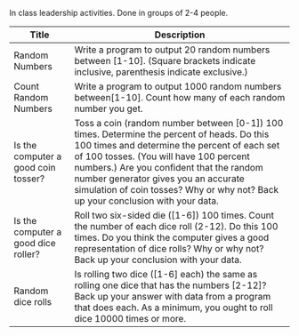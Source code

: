 In class leadership activities.  Done in groups of 2-4 people.

| Title | Description |
| ----- | ----------- |
| Random Numbers | Write a program to output 20 random numbers between [1-10].  (Square brackets indicate inclusive, parenthesis indicate exclusive.) |
| Count Random Numbers | Write a program to output 1000 random numbers between[1-10].  Count how many of each random number you get. |
| Is the computer a good coin tosser? | Toss a coin (random number between [0-1]) 100 times.  Determine the percent of heads.  Do this 100 times and determine the percent of each set of 100 tosses.  (You will have 100 percent numbers.)  Are you confident that the random number generator gives you an accurate simulation of coin tosses?  Why or why not?  Back up your conclusion with your data. |
| Is the computer a good dice roller? | Roll two six-sided die ([1-6]) 100 times.  Count the number of each dice roll (2-12).  Do this 100 times.  Do you think the computer gives a good representation of dice rolls?  Why or why not?  Back up your conclusion with your data. |
| Random dice rolls | Is rolling two dice ([1-6] each) the same as rolling one dice that has the numbers [2-12]?  Back up your answer with data from a program that does each.  As a minimum, you ought to roll dice 10000 times or more. |
